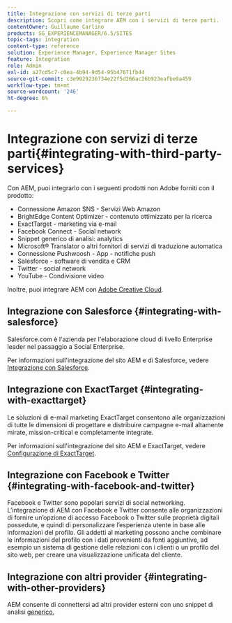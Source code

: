 ```yaml
---
title: Integrazione con servizi di terze parti
description: Scopri come integrare AEM con i servizi di terze parti.
contentOwner: Guillaume Carlino
products: SG_EXPERIENCEMANAGER/6.5/SITES
topic-tags: integration
content-type: reference
solution: Experience Manager, Experience Manager Sites
feature: Integration
role: Admin
exl-id: a27cd5c7-c0ea-4b94-9d54-95b47671fb44
source-git-commit: c3e9029236734e22f5d266ac26b923eafbe0a459
workflow-type: tm+mt
source-wordcount: '246'
ht-degree: 6%

---
```


# Integrazione con servizi di terze parti{#integrating-with-third-party-services}

Con AEM, puoi integrarlo con i seguenti prodotti non Adobe forniti con il prodotto:

* Connessione Amazon SNS - Servizi Web Amazon
* BrightEdge Content Optimizer - contenuto ottimizzato per la ricerca
* ExactTarget - marketing via e-mail
* Facebook Connect - Social network
* Snippet generico di analisi: analytics
* Microsoft® Translator o altri fornitori di servizi di traduzione automatica
* Connessione Pushwoosh - App - notifiche push
* Salesforce - software di vendita e CRM
* Twitter - social network
* YouTube - Condivisione video

Inoltre, puoi integrare AEM con [Adobe Creative Cloud](/help/assets/aem-cc-integration-best-practices.md).

## Integrazione con Salesforce {#integrating-with-salesforce}

Salesforce.com è l&#39;azienda per l&#39;elaborazione cloud di livello Enterprise leader nel passaggio a Social Enterprise.

Per informazioni sull&#39;integrazione del sito AEM e di Salesforce, vedere [Integrazione con Salesforce](/help/sites-administering/salesforce.md).


## Integrazione con ExactTarget {#integrating-with-exacttarget}

Le soluzioni di e-mail marketing ExactTarget consentono alle organizzazioni di tutte le dimensioni di progettare e distribuire campagne e-mail altamente mirate, mission-critical e completamente integrate.

Per informazioni sull&#39;integrazione del sito AEM e ExactTarget, vedere [Configurazione di ExactTarget](/help/sites-administering/exacttarget.md).

## Integrazione con Facebook e Twitter {#integrating-with-facebook-and-twitter}

Facebook e Twitter sono popolari servizi di social networking. L’integrazione di AEM con Facebook e Twitter consente alle organizzazioni di fornire un’opzione di accesso Facebook o Twitter sulle proprietà digitali possedute, e quindi di personalizzare l’esperienza utente in base alle informazioni del profilo. Gli addetti al marketing possono anche combinare le informazioni del profilo con i dati provenienti da fonti aggiuntive, ad esempio un sistema di gestione delle relazioni con i clienti o un profilo del sito web, per creare una visualizzazione unificata del cliente.

## Integrazione con altri provider {#integrating-with-other-providers}

AEM consente di connettersi ad altri provider esterni con uno snippet di analisi [generico.](/help/sites-administering/external-providers.md)
